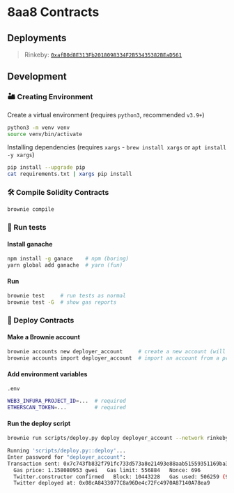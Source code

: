 # 8aa8 Contracts

## Deployments

> Rinkeby: [`0xafB0d8E313Fb2018098334F2B53435382BEaD561`](https://rinkeby.etherscan.io/address/0x08ca8433077c8a96de4c72fc4970a87140a78ea9#code)

## Development

### 🏜 Creating Environment

Create a virtual environment (requires `python3`, recommended `v3.9+`)

```bash
python3 -m venv venv
source venv/bin/activate
```

Installing dependencies (requires `xargs` - `brew install xargs` or `apt install -y xargs`)

```bash
pip install --upgrade pip
cat requirements.txt | xargs pip install
```

### 🛠 Compile Solidity Contracts

```bash
brownie compile
```

### 🧪 Run tests

#### Install ganache

```bash
npm install -g ganace    # npm (boring)
yarn global add ganache  # yarn (fun)
```

#### Run

```bash
brownie test     # run tests as normal
brownie test -G  # show gas reports
```

### 🚀 Deploy Contracts

#### Make a Brownie account

```bash
brownie accounts new deployer_account     # create a new account (will need to fund if on main/testnet)
brownie accounts import deployer_account  # import an account from a private key (be safe here)
```

#### Add environment variables

`.env`

```bash
WEB3_INFURA_PROJECT_ID=...  # required
ETHERSCAN_TOKEN=...         # required
```

#### Run the deploy script

```bash
brownie run scripts/deploy.py deploy deployer_account --network rinkeby  # change network if needed

Running 'scripts/deploy.py::deploy'...
Enter password for "deployer_account":
Transaction sent: 0x7c743fb832f791fc733d573a8e21493e88aab51559351169ba368c21d125bbc3
  Gas price: 1.158080953 gwei   Gas limit: 556884   Nonce: 696
  Twitter.constructor confirmed   Block: 10443228   Gas used: 506259 (90.91%)
  Twitter deployed at: 0x08cA8433077C8a96De4c72Fc4970A87140A78ea9
```
